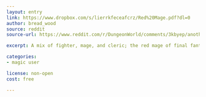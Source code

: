 ```yaml
---
layout: entry
link: https://www.dropbox.com/s/lierrkfeceafcrz/Red%20Mage.pdf?dl=0
author: bread_wood
source: reddit
source-url: https://www.reddit.com/r/DungeonWorld/comments/3kbyep/another_red_mage_class_need_help_making_advanced/?st=jchwn1kf&sh=99e9c269

excerpt: A mix of fighter, mage, and cleric; the red mage of final fantasy.

categories:
- magic user

license: non-open
cost: free

---
```

